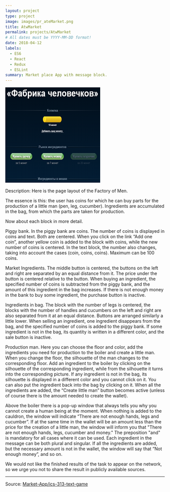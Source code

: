 ```yaml
---
layout: project
type: project
image: images/pr_ateMarket.png
title: AtwMarket
permalink: projects/AtwMarket
# All dates must be YYYY-MM-DD format!
date: 2018-04-12
labels:
  - ES6
  - React
  - Redux
  - ESLint
summary: Market place App with message block.
---
```


<img class="ui medium left floated rounded" src="../images/pr_ateMarket.png">

Description:
Here is the page layout of the Factory of Men.

The essence is this: the user has coins for which he can buy parts for the production of a little man (pen, leg, cucumber). Ingredients are accumulated in the bag, from which the parts are taken for production.

Now about each block in more detail.

Piggy bank.
In the piggy bank are coins. The number of coins is displayed in coins and text. Both are centered. When you click on the link “Add one coin”, another yellow coin is added to the block with coins, while the new number of coins is centered. In the text block, the number also changes, taking into account the cases (coin, coins, coins). Maximum can be 100 coins.

Market Ingredients.
The middle button is centered, the buttons on the left and right are separated by an equal distance from it. The price under the button is centered relative to the button. When buying an ingredient, the specified number of coins is subtracted from the piggy bank, and the amount of this ingredient in the bag increases. If there is not enough money in the bank to buy some ingredient, the purchase button is inactive.

Ingredients in bag.
The block with the number of legs is centered, the blocks with the number of handles and cucumbers on the left and right are also separated from it at an equal distance. Buttons are arranged similarly a little lower. When selling an ingredient, one ingredient disappears from the bag, and the specified number of coins is added to the piggy bank. If some ingredient is not in the bag, its quantity is written in a different color, and the sale button is inactive.

Production man.
Here you can choose the floor and color, add the ingredients you need for production to the boiler and create a little man. When you change the floor, the silhouette of the man changes to the corresponding floor. Add an ingredient to the boiler by clicking on the silhouette of the corresponding ingredient, while from the silhouette it turns into the corresponding picture. If any ingredient is not in the bag, its silhouette is displayed in a different color and you cannot click on it. You can also put the ingredient back into the bag by clicking on it. When all the ingredients are added, the “Create little man” button becomes active (unless of course there is the amount needed to create the wallet).

Above the boiler there is a pop-up window that always tells you why you cannot create a human being at the moment. When nothing is added to the cauldron, the window will indicate “There are not enough hands, legs and cucumber”. If at the same time in the wallet will be an amount less than the price for the creation of a little man, the window will inform you that "There are not enough hands, legs, cucumber and money." The preposition "and" is mandatory for all cases where it can be used. Each ingredient in the message can be both plural and singular. If all the ingredients are added, but the necessary amount is not in the wallet, the window will say that “Not enough money”, and so on.

We would not like the finished results of the task to appear on the network, so we urge you not to share the result in publicly available sources.

<hr>

Source: <a href="https://github.com/Barklim/atw-market"><i class="large github icon "></i>Market-App/ics-313-text-game</a>


